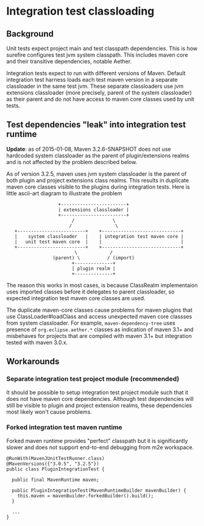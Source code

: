Integration test classloading
============

## Background

Unit tests expect project main and test classpath dependencies. This is how 
surefire configures test jvm system classpath. This includes maven core
and their transitive dependencies, notable Aether.

Integration tests expect to run with different versions of Maven. Default 
integration test harness loads each test maven version in a separate 
classloader in the same test jvm. These separate classloaders use
jvm extensions classloader (more precisely, parent of the system classloader)
as their parent and do not have access to maven core classes used by unit
tests.

## Test dependencies "leak" into integration test runtime

**Update**: as of 2015-01-08, Maven 3.2.6-SNAPSHOT does not use hardcoded system
classloader as the parent of plugin/extensions realms and is not affected by
the problem described below.

As of version 3.2.5, maven uses jvm system classloader is the parent of both 
plugin and project extensions class realms. This results in duplicate maven 
core classes visible to the plugins during integration tests. Here is little
ascii-art diagram to illustrate the problem

                       +------------------------+
                       | extensions classloader |
                       +------------------------+
                            /              \
                           /                \
       +-------------------------+    +-----------------------------+
       |    system classloader   |    | integration test maven core |
       |   unit test maven core  |    |                             |
       +-------------------------+    +-----------------------------+
                             \            /
                     (parent) \          / (import)
                            +--------------+
                            | plugin realm |
                            +--------------+

The reason this works in most cases, is because ClassRealm implementaion uses
imported classes before it delegates to parent classloader, so expected
integration test maven core classes are used.

The duplicate maven-core classes cause problems for maven plugins that use
ClassLoader#loadClass and access unexpected maven core classses from system
classloader. For example, `maven-dependency-tree` uses presence of 
`org.eclipse.aether.*` classes as indication of maven 3.1+ and misbehaves
for projects that are compiled with maven 3.1+ but integration tested with
maven 3.0.x.

## Workarounds

### Separate integration test project module (recommended)

It should be possible to setup integration test project module such that it
does not have maven core dependencies. Although test dependencies will still
be visible to plugin and project extension realms, these dependencies most
likely won't cause problems.

### Forked integration test maven runtime

Forked maven runtime provides "perfect" classpath but it is significantly 
slower and does not support end-to-end debugging from m2e workspace.

    @RunWith(MavenJUnitTestRunner.class)
    @MavenVersions({"3.0.5", "3.2.5"})
    public class PluginIntegrationTest {
    
      public final MavenRuntime maven;
    
      public PluginIntegrationTest(MavenRuntimeBuilder mavenBuilder) {
        this.maven = mavenBuilder.forkedBuilder().build();
      }
    
      ...    
    }

